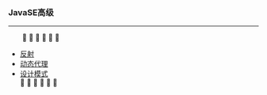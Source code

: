 ### JavaSE高级
---
&emsp;&emsp;:arrow_down_small: :arrow_down_small: :arrow_down_small: :arrow_down_small: :arrow_down_small: :arrow_down_small:
- [反射](https://github.com/Cynaith/Java-Daily-Interview/blob/master/JavaSE%E9%AB%98%E7%BA%A7/%E5%8F%8D%E5%B0%84.md)
- [动态代理](https://github.com/Cynaith/Java-Daily-Interview/blob/master/JavaSE%E9%AB%98%E7%BA%A7/%E5%8A%A8%E6%80%81%E4%BB%A3%E7%90%86.md)
- [设计模式](https://github.com/Cynaith/Java-Daily-Interview/blob/master/JavaSE%E9%AB%98%E7%BA%A7/%E8%AE%BE%E8%AE%A1%E6%A8%A1%E5%BC%8F.md)
<br/>:arrow_up_small: :arrow_up_small: :arrow_up_small: :arrow_up_small: :arrow_up_small: :arrow_up_small:

